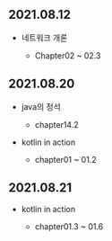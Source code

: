## 2021.08.12

- 네트워크 개론
  
  - Chapter02 ~ 02.3

## 2021.08.20

- java의 정석

  - chapter14.2

- kotlin in action

  - chapter01 ~ 01.2

## 2021.08.21

- kotlin in action

  - chapter01.3 ~ 01.6
